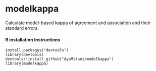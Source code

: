 # modelkappa
Calculate model-based kappa of agreement and association and their standard errors.

#### R installation Instructions
```
install.packages("devtools")
library(devtools)
devtools::install_github("AyaMitani/modelkappa")
library(modelkappa)
```
